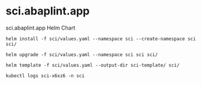 # sci.abaplint.app
sci.abaplint.app Helm Chart

```
helm install -f sci/values.yaml --namespace sci --create-namespace sci sci/

helm upgrade -f sci/values.yaml --namespace sci sci sci/

helm template -f sci/values.yaml --output-dir sci-template/ sci/

kubectl logs sci-x6xz6 -n sci
```
